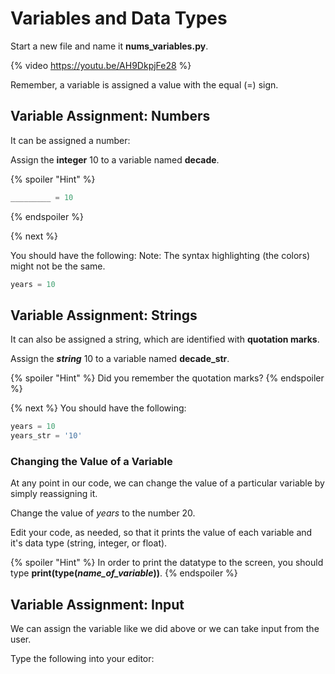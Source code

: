 # Variables and Data Types

Start a new file and name it **nums_variables.py**.

{% video https://youtu.be/AH9DkpjFe28 %}

Remember, a variable is assigned a value with the equal (=) sign. 

## Variable Assignment: Numbers
It can be assigned a number:

Assign the **integer** 10 to a variable named **decade**.

{% spoiler "Hint" %}
```python
_________ = 10
```
{% endspoiler %}

{% next %}

You should have the following:
Note: The syntax highlighting (the colors) might not be the same.

```python
years = 10
```
## Variable Assignment: Strings
It can also be assigned a string, which are identified with **quotation marks**. 

Assign the ***string*** 10 to a variable named **decade_str**.

{% spoiler "Hint" %}
Did you remember the quotation marks?
{% endspoiler %}

{% next %}
You should have the following:

```python
years = 10
years_str = '10'
```

### Changing the Value of a Variable

At any point in our code, we can change the value of a particular variable by simply reassigning it.

Change the value of *years* to the number 20. 

Edit your code, as needed, so that it prints the value of each variable and it's data type (string, integer, or float).  

{% spoiler "Hint" %}
In order to print the datatype to the screen, you should type **print(type(*name_of_variable*))**.
{% endspoiler %}

## Variable Assignment: Input
We can assign the variable like we did above or we can take input from the user.

Type the following into your editor:



